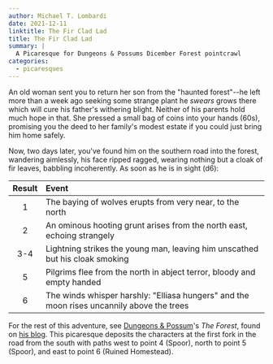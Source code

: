 ```yaml
---
author: Michael T. Lombardi
date: 2021-12-11
linktitle: The Fir Clad Lad
title: The Fir Clad Lad
summary: |
  A Picaresque for Dungeons & Possums Dicember Forest pointcrawl
categories:
  - picaresques
---
```


An old woman sent you to return her son from the "haunted forest"--he left more than a week ago seeking some strange plant he _swears_ grows there which will cure his father's withering blight. Neither of his parents hold much hope in that. She pressed a small bag of coins into your hands (60s), promising you the deed to her family's modest estate if you could just bring him home safely.

Now, two days later, you've found him on the southern road into the forest, wandering aimlessly, his face ripped ragged, wearing nothing but a cloak of fir leaves, babbling incoherently. As soon as he is in sight (d6):

| Result | Event                                                                                     |
| :----: | :---------------------------------------------------------------------------------------- |
|   1    | The baying of wolves erupts from very near, to the north                                  |
|   2    | An ominous hooting grunt arises from the north east, echoing strangely                    |
|  3-4   | Lightning strikes the young man, leaving him unscathed but his cloak smoking              |
|   5    | Pilgrims flee from the north in abject terror, bloody and empty handed                    |
|   6    | The winds whisper harshly: "Elliasa hungers" and the moon rises uncannily above the trees |

For the rest of this adventure, see [Dungeons & Possum](https://twitter.com/DungeonsPossums)'s _The Forest_, found on [his blog](https://dungeonsandpossums.com/2021/12/dicember-2021-days-6-11/). This picaresque deposits the characters at the first fork in the road from the south with paths west to point 4 (Spoor), north to point 5 (Spoor), and east to point 6 (Ruined Homestead).
